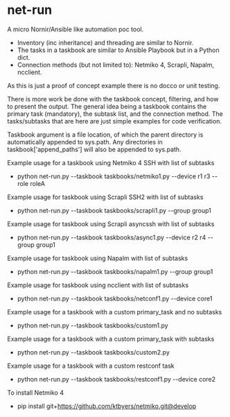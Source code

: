 # net-run

A micro Nornir/Ansible like automation poc tool.  

- Inventory (inc inheritance) and threading are similar to Nornir.
- The tasks in a taskbook are similar to Ansible Playbook but in a Python dict.
- Connection methods (but not limited to): Netmiko 4, Scrapli, Napalm, ncclient.

As this is just a proof of concept example there is no docco or unit testing.  

There is more work be done with the taskbook concept, filtering, and how to present the output.  The general idea being a taskbook contains the primary task (mandatory), the subtask list, and the connection method.  The tasks/subtasks that are here are just simple examples for code verification.

Taskbook argument is a file location, of which the parent directory is automatically appended to sys.path.  Any directories in taskbook['append_paths'] will also be appended to sys.path.

Example usage for a taskbook using Netmiko 4 SSH with list of subtasks
- python net-run.py --taskbook taskbooks/netmiko1.py --device r1 r3 --role roleA

Example usage for taskbook using Scrapli SSH2 with list of subtasks
- python net-run.py --taskbook taskbooks/scrapli1.py --group group1

Example usage for taskbook using Scrapli asyncssh with list of subtasks
- python net-run.py --taskbook taskbooks/async1.py --device r2 r4 --group group1

Example usage for taskbook using Napalm with list of subtasks
- python net-run.py --taskbook taskbooks/napalm1.py --group group1

Example usage for taskbook using ncclient with list of subtasks
- python net-run.py --taskbook taskbooks/netconf1.py --device core1

Example usage for a taskbook with a custom primary_task and no subtasks
- python net-run.py --taskbook taskbooks/custom1.py

Example usage for a taskbook with a custom primary_task with subtasks
- python net-run.py --taskbook taskbooks/custom2.py

Example usage for a taskbook with a custom restconf task
- python net-run.py --taskbook taskbooks/restconf1.py --device core2

To install Netmiko 4
- pip install git+https://github.com/ktbyers/netmiko.git@develop

